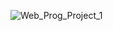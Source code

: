 ![Web_Prog_Project_1](https://user-images.githubusercontent.com/64111694/194647704-1c939bc8-bc0b-4b07-8dfd-bf7f01b127f7.png)

